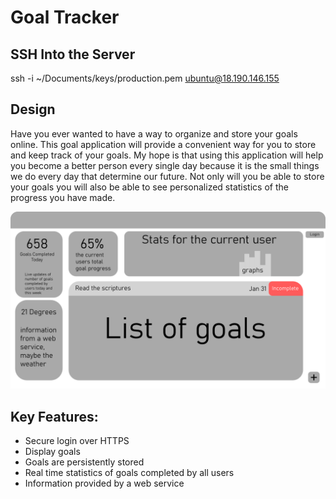 # Goal Tracker

## SSH Into the Server
ssh -i ~/Documents/keys/production.pem ubuntu@18.190.146.155

## Design

Have you ever wanted to have a way to organize and store your goals online. This goal application will provide a convenient way for you to
store and keep track of your goals. My hope is that using this application will help you become a better person every single day because it
is the small things we do every day that determine our future. Not only will you be able to store your goals you will also be able to see
personalized statistics of the progress you have made.

![Design for a simple goal application](startup_design.png)

## Key Features:

- Secure login over HTTPS
- Display goals
- Goals are persistently stored
- Real time statistics of goals completed by all users
- Information provided by a web service
